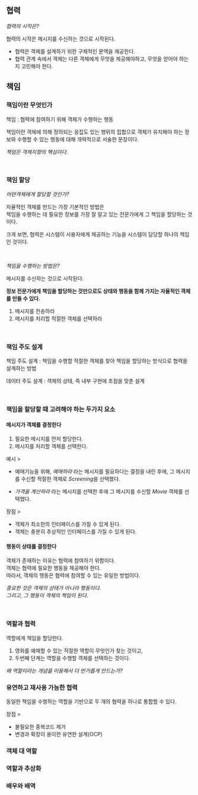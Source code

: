 ## 협력

_협력의 시작은?_

협력의 시작은 메시지를 수신하는 것으로 시작된다.<br>


- 협력은 객체를 설계하기 위한 구체적인 문맥을 제공한다.
- 협력 관계 속에서 객체는 다른 객체에게 무엇을 제공해야하고,
  무엇을 얻어야 하는지 고민해야 한다.


## 책임

### 책임이란 무엇인가

책임 : 협력에 참여하기 위해 객체가 수행하는 행동 <br>

책임이란 객체에 의해 정의되는 응집도 있는 행위의 집합으로 객체가 유지해야 하는 정보와 수행할 수 있는 행동에 대해
개략적으로 서술한 문장이다.

_책임은 객체지향의 핵심이다._

<br>

### 책임 할당


_어떤객체에게 할당할 것인가?_

자율적인 객체를 만드는 가장 기본적인 방법은 <br>
책임을 수행하는 데 필요한 정보를 가장 잘 알고 있는 전문가에게 그 책임을 할당하는 것이다.

크게 보면, 협력은 시스템이 사용자에게 제공하는 기능을 시스템이 담당할 하나의 책임인 것이다.

<br>

_책임을 수행하는 방법은?_

메시지를 수신하는 것으로 시작된다.

**정보 전문가에게 책임을 할당하는 것만으로도 상태와 행동을 함께 가지는 
자율적인 객체를 만들 수 있다.**

1. 메시지를 전송하라
2. 메시지를 처리할 적절한 객체를 선택하라

<br>

### 책임 주도 설계

책임 주도 설계 : 책임을 수행할 적절한 객체를 찾아 책임을 할당하는 방식으로 협력을 설계하는 방법

데이터 주도 설계 : 객체의 상태, 즉 내부 구현에 초점을 맞춘 설계

<br>

### 책임을 할당할 때 고려해야 하는 두가지 요소

#### 메시지가 객체를 결정한다

1. 필요한 메시지를 먼저 할당한다.
2. 메시지를 처리할 객체를 선택한다.

예시 > <br>

- 예매기능을 위해, _예매하라_ 라는 메시지를 필요하다는 결정을 내린 후에,
그 메시지를 수신할 적절한 객체로 *Screening*을 선택했다.

- _가격을 계산하라_ 라는 메시지를 선택한 후에 그 메시지를 수신할 _Movie_ 객체를 선택했다.


장점 > <br>
- 객체가 최소한의 인터페이스를 가질 수 있게 된다.
- 객체는 충분히 추상적인 인터페이스를 가질 수 있게 된다.


#### 행동이 상태를 결정한다

객체가 존재하는 이유는 협력에 참여하기 위함이다. <br>
객체는 협력에 필요한 행동을 제공해야 한다. <br>
따라서, 객체의 행동은 협력에 참여할 수 있는 유일한 방법이다.


_중요한 것은 객체의 상태가 아니라 행동이다._ <br>
_그리고, 그 행동이 객체의 책임이 된다._


<br>

### 역할과 협력

역할에게 책임을 할당한다.

1. 영화를 예매할 수 있는 적절한 역할이 무엇인가 찾는 것이고,
2. 두번째 단계는 역할을 수행할 객체를 선택하는 것이다.

_왜 역할이라는 개념을 이용해서 더 번거롭게 만드는가?_

### 유연하고 재사용 가능한 협력

동일한 책임을 수행하는 역할을 기반으로 두 개의 협력을 하나로 통합할 수 있다.


장점 > <br>

- 불필요한 중복코드 제거
- 변경과 확장이 용이한 유연한 설계(OCP) 

### 객체 대 역할

### 역할과 추상화

### 배우와 배역

